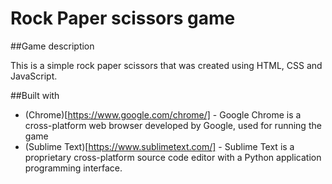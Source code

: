 # Rock Paper scissors game

##Game description

This is a simple rock paper scissors that was created using HTML, CSS and JavaScript.

##Built with

* (Chrome)[https://www.google.com/chrome/] - Google Chrome is a cross-platform web browser developed by Google, used for running the game
* (Sublime Text)[https://www.sublimetext.com/] - Sublime Text is a proprietary cross-platform source code editor with a Python application programming interface. 

